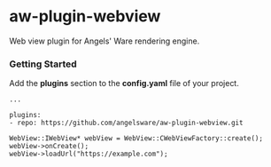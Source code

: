 # aw-plugin-webview

Web view plugin for Angels' Ware rendering engine.

### Getting Started

Add the **plugins** section to the **config.yaml** file of your project.

```
...

plugins:
- repo: https://github.com/angelsware/aw-plugin-webview.git
```

```
WebView::IWebView* webView = WebView::CWebViewFactory::create();
webView->onCreate();
webView->loadUrl("https://example.com");
```
